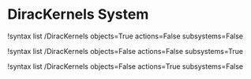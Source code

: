 <!-- MOOSE Documentation Stub: Remove this when content is added. -->

# DiracKernels System

!syntax list /DiracKernels objects=True actions=False subsystems=False

!syntax list /DiracKernels objects=False actions=False subsystems=True

!syntax list /DiracKernels objects=False actions=True subsystems=False
